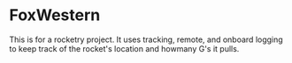 # FoxWestern
This is for a rocketry project.  It uses tracking, remote, and onboard logging to keep track of the rocket's location and howmany G's it pulls.

